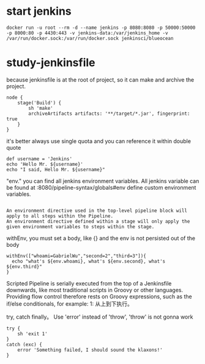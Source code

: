 # start jenkins
```
docker run -u root --rm -d --name jenkins -p 8080:8080 -p 50000:50000 -p 8000:80 -p 4430:443 -v jenkins-data:/var/jenkins_home -v /var/run/docker.sock:/var/run/docker.sock jenkinsci/blueocean
```

# study-jenkinsfile

because jenkinsfile is at the root of project, so it can make and archive the project.
```
node {
    stage('Build') {
        sh 'make'
        archiveArtifacts artifacts: '**/target/*.jar', fingerprint: true
    }
}
```

it's better always use single quota and you can reference it within double quote
```
def username = 'Jenkins'
echo 'Hello Mr. ${username}'
echo "I said, Hello Mr. ${username}"
```
"env." you can find all jenkins environment variables. All jenkins variable can be found at  <jenkins url>:8080/pipeline-syntax/globals#env
define custom environment variables.
```

An environment directive used in the top-level pipeline block will apply to all steps within the Pipeline.
An environment directive defined within a stage will only apply the given environment variables to steps within the stage.

```
withEnv, you must set a body, like {} and the env is not persisted out of the body
```
withEnv(["whoami=GabrielWu","second=2","third=3"]){
  echo "what's ${env.whoami}, what's ${env.second}, what's ${env.third}"
}
```
Scripted Pipeline is serially executed from the top of a Jenkinsfile downwards, like most traditional scripts in Groovy or other languages. Providing flow control therefore rests on Groovy expressions, such as the if/else conditionals, for example:
1: 从上到下执行。


try, catch finally。 Use 'error' instead of 'throw', 'throw' is not gonna work
```
try {
    sh 'exit 1'
}
catch (exc) {
    error 'Something failed, I should sound the klaxons!'
}
```
